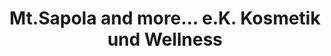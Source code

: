 ---
title: "Mt.Sapola and more... e.K. Kosmetik und Wellness"
url: /muenchen/mt-sapola-and-more-e-k-kosmetik-und-wellness/
shop: Kosmetik
---
